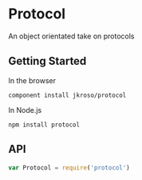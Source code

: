 # Protocol

An object orientated take on protocols

## Getting Started

In the browser

`component install jkroso/protocol`

In Node.js 

`npm install protocol`

## API

```javascript
var Protocol = require('protocol')
```
